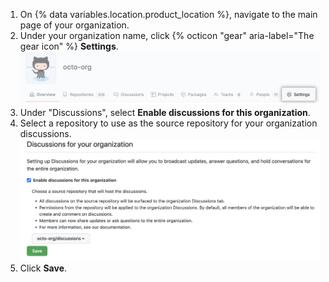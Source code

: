 1. On {% data variables.location.product_location %}, navigate to the main page of your organization.
1. Under your organization name, click {% octicon "gear" aria-label="The gear icon" %}
**Settings**.
![Organization settings button](/assets/images/help/discussions/org-settings.png)
1. Under "Discussions", select **Enable discussions for this organization**.
1. Select a repository to use as the source repository for your organization discussions.
  ![Settings to enable discussions for an organization](/assets/images/help/discussions/enable-org-discussions.png)
1. Click **Save**.
